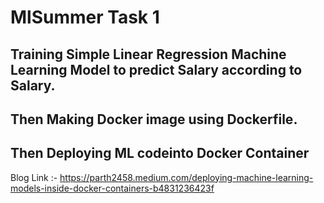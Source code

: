 # MlSummer Task 1


## Training Simple Linear Regression Machine Learning Model to predict Salary according to Salary.
## Then Making Docker image using Dockerfile.
## Then Deploying ML codeinto Docker Container

Blog Link :- https://parth2458.medium.com/deploying-machine-learning-models-inside-docker-containers-b4831236423f
